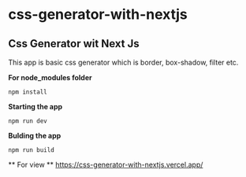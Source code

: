 # css-generator-with-nextjs

## Css Generator wit Next Js 

This app is basic css generator which is border, box-shadow, filter etc. 

**For node_modules folder**
```
npm install 
```

**Starting the app**
```
npm run dev 
```
**Bulding the app**
```
npm run build 
```

** For view **
https://css-generator-with-nextjs.vercel.app/
